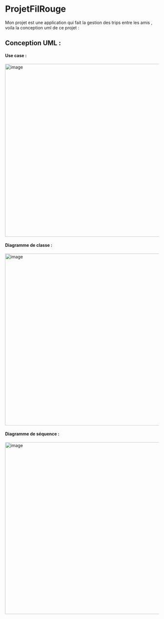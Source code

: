 # ProjetFilRouge
Mon projet est une application qui fait la gestion des trips entre les amis , voila la conception uml de ce projet :

<h2>Conception UML :</h2>
<h4>Use case :</h4>
<img width="566" alt="image" src="https://github.com/user-attachments/assets/f5b0ee82-8f85-4637-bc76-9fcfbb67f3e9">

<h4>Diagramme de classe :</h4>
<img width="563" alt="image" src="https://github.com/user-attachments/assets/ad338b59-60e1-4f02-af8c-0db7a3a1b63c">
<h4>Diagramme de séquence :</h4>
<img width="563" alt="image" src="https://github.com/user-attachments/assets/e74ac833-a00a-4f15-8b81-03a7a911fdd2">
